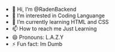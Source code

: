 - 👋 Hi, I’m @RadenBackend
- 👀 I’m interested in Coding Languange
- 🌱 I’m currently learning HTML and CSS
- 📫 How to reach me Just Learning
- 😄 Pronouns: L.A.Z.Y
- ⚡ Fun fact: Im Dumb

<!---
RadenBackend/RadenBackend is a ✨ special ✨ repository because its `README.md` (this file) appears on your GitHub profile.
You can click the Preview link to take a look at your changes.
--->
